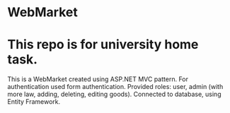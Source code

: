 
# WebMarket
This repo is for university home task.
=======
This is a WebMarket created using ASP.NET MVC pattern. For authentication used form authentication. Provided roles: user, admin (with more law, adding, deleting, editing goods). Connected to database, using Entity Framework.
